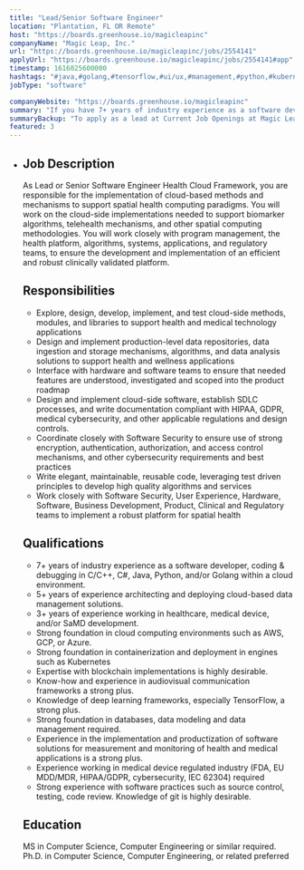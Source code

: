 ```yaml
---
title: "Lead/Senior Software Engineer"
location: "Plantation, FL OR Remote"
host: "https://boards.greenhouse.io/magicleapinc"
companyName: "Magic Leap, Inc."
url: "https://boards.greenhouse.io/magicleapinc/jobs/2554141"
applyUrl: "https://boards.greenhouse.io/magicleapinc/jobs/2554141#app"
timestamp: 1616025600000
hashtags: "#java,#golang,#tensorflow,#ui/ux,#management,#python,#kubernetes,#aws,#azure,#googlecloud"
jobType: "software"

companyWebsite: "https://boards.greenhouse.io/magicleapinc"
summary: "If you have 7+ years of industry experience as a software developer, coding & debugging in C/C++, C#, Java, Python, and/or Golang within a cloud environment, Magic Leap is looking for someone with your knowledge."
summaryBackup: "To apply as a lead at Current Job Openings at Magic Leap, Inc., you preferably need to have some knowledge of: #ui/ux, #management, #python."
featured: 3
---
```


*   ## Job Description
    
    As Lead or Senior Software Engineer Health Cloud Framework, you are responsible for the implementation of cloud-based methods and mechanisms to support spatial health computing paradigms. You will work on the cloud-side implementations needed to support biomarker algorithms, telehealth mechanisms, and other spatial computing methodologies. You will work closely with program management, the health platform, algorithms, systems, applications, and regulatory teams, to ensure the development and implementation of an efficient and robust clinically validated platform.
    
    ## Responsibilities
    
    *   Explore, design, develop, implement, and test cloud-side methods, modules, and libraries to support health and medical technology applications
    *   Design and implement production-level data repositories, data ingestion and storage mechanisms, algorithms, and data analysis solutions to support health and wellness applications
    *   Interface with hardware and software teams to ensure that needed features are understood, investigated and scoped into the product roadmap
    *   Design and implement cloud-side software, establish SDLC processes, and write documentation compliant with HIPAA, GDPR, medical cybersecurity, and other applicable regulations and design controls. 
    *   Coordinate closely with Software Security to ensure use of strong encryption, authentication, authorization, and access control mechanisms, and other cybersecurity requirements and best practices
    *   Write elegant, maintainable, reusable code, leveraging test driven principles to develop high quality algorithms and services
    *   Work closely with Software Security, User Experience, Hardware, Software, Business Development, Product, Clinical and Regulatory teams to implement a robust platform for spatial health
    
    ## Qualifications
    
    *   7+ years of industry experience as a software developer, coding & debugging in C/C++, C#, Java, Python, and/or Golang within a cloud environment.
    *   5+ years of experience architecting and deploying cloud-based data management solutions.
    *   3+ years of experience working in healthcare, medical device, and/or SaMD development.
    *   Strong foundation in cloud computing environments such as AWS, GCP, or Azure.
    *   Strong foundation in containerization and deployment in engines such as Kubernetes
    *   Expertise with blockchain implementations is highly desirable.
    *   Know-how and experience in audiovisual communication frameworks a strong plus.
    *   Knowledge of deep learning frameworks, especially TensorFlow, a strong plus.
    *   Strong foundation in databases, data modeling and data management required.
    *   Experience in the implementation and productization of software solutions for measurement and monitoring of health and medical applications is a strong plus.
    *   Experience working in medical device regulated industry (FDA, EU MDD/MDR, HIPAA/GDPR, cybersecurity, IEC 62304) required
    *   Strong experience with software practices such as source control, testing, code review. Knowledge of git is highly desirable.
    
    ## Education
    
    MS in Computer Science, Computer Engineering or similar required. Ph.D. in Computer Science, Computer Engineering, or related preferred

